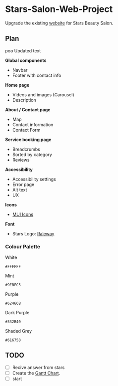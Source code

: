 # Stars-Salon-Web-Project

Upgrade the existing [website](https://stars.cityplym.ac.uk/) for Stars Beauty Salon.

## Plan
poo
Updated text

**Global components**
 - Navbar
 - Footer with contact info

**Home page**
 - Videos and images (Carousel)
 - Description
 
**About / Contact page**
 - Map
 - Contact information
 - Contact Form

**Service booking page**
 - Breadcrumbs
 - Sorted by category
 - Reviews

**Accessibility**
 - Accessibility settings
 - Error page
 - Alt text
 - UX

**Icons**
 - [MUI Icons](https://mui.com/material-ui/material-icons/)

**Font**
 - Stars Logo: [Raleway](https://fonts.google.com/specimen/Raleway)

### Colour Palette

White
```
#FFFFFF
```
Mint
```
#9EBFC5
```
Purple
```
#62466B
```
Dark Purple
```
#332B40
```
Shaded Grey
```
#616758
```

## TODO
- [ ] Recive answer from stars
- [ ] Create the [Gantt Chart](https://github.com/orgs/TLDPD-01/projects/2).
- [ ] start
